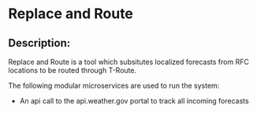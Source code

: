 # Replace and Route

## Description:
Replace and Route is a tool which subsitutes localized forecasts from RFC locations to be routed through T-Route.

The following modular microservices are used to run the system:
- An api call to the api.weather.gov portal to track all incoming forecasts

